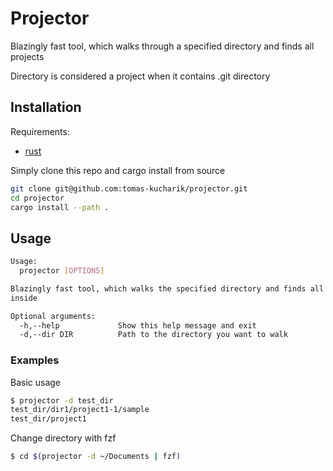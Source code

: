 # Projector

Blazingly fast tool, which walks through a specified directory and finds all projects

Directory is considered a project when it contains .git directory

## Installation
Requirements:
- [rust](https://www.rust-lang.org/tools/install)

Simply clone this repo and cargo install from source
```bash
git clone git@github.com:tomas-kucharik/projector.git
cd projector
cargo install --path .
```

## Usage

```bash
Usage:
  projector [OPTIONS]

Blazingly fast tool, which walks the specified directory and finds all projects
inside

Optional arguments:
  -h,--help             Show this help message and exit
  -d,--dir DIR          Path to the directory you want to walk
```

### Examples

Basic usage
```bash
$ projector -d test_dir
test_dir/dir1/project1-1/sample
test_dir/project1
```

Change directory with fzf
```bash
$ cd $(projector -d ~/Documents | fzf)
```
